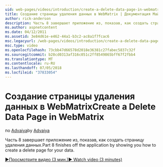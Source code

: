 ```yaml
---
uid: web-pages/videos/introduction/create-a-delete-data-page-in-webmatrix
title: Создание страницы удаления данных в WebMatrix | Документация Майкрософт
author: rick-anderson
description: Часть 8 завершает приложение из, показав, как создать страницу удаления данных.
ms.author: aspnetcontent
ms.date: 04/12/2011
ms.assetid: 3e84d61e-e462-44a1-b3c2-ac8a1f7fcac6
msc.legacyurl: /web-pages/videos/introduction/create-a-delete-data-page-in-webmatrix
msc.type: video
ms.openlocfilehash: 73cbb47d66578d2018e36381c27fabec5837c32f
ms.sourcegitcommit: b28cd0313af316c051c2ff8549865bff67f2fbb4
ms.translationtype: MT
ms.contentlocale: ru-RU
ms.lasthandoff: 07/05/2018
ms.locfileid: "37833054"
---
```

<a name="create-a-delete-data-page-in-webmatrix"></a><span data-ttu-id="e5e7e-103">Создание страницы удаления данных в WebMatrix</span><span class="sxs-lookup"><span data-stu-id="e5e7e-103">Create a Delete Data Page in WebMatrix</span></span>
====================
<span data-ttu-id="e5e7e-104">по [Advaiya](https://twitter.com/Advaiyasolns)</span><span class="sxs-lookup"><span data-stu-id="e5e7e-104">by [Advaiya](https://twitter.com/Advaiyasolns)</span></span>

<span data-ttu-id="e5e7e-105">Часть 8 завершает приложение из, показав, как создать страницу удаления данных.</span><span class="sxs-lookup"><span data-stu-id="e5e7e-105">Part 8 finishes off the application by showing you how to create a delete page for your data.</span></span>

[<span data-ttu-id="e5e7e-106">&#9654;Просмотрите видео (3 мин.)</span><span class="sxs-lookup"><span data-stu-id="e5e7e-106">&#9654; Watch video (3 minutes)</span></span>](https://channel9.msdn.com/Blogs/ASP-NET-Site-Videos/create-a-delete-data-page-in-webmatrix)
